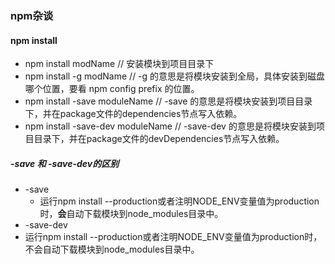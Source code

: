 ### npm杂谈

#### npm install

* npm install modName  // 安装模块到项目目录下
* npm install -g modName  // -g 的意思是将模块安装到全局，具体安装到磁盘哪个位置，要看 npm config prefix 的位置。
* npm install -save moduleName  //  -save 的意思是将模块安装到项目目录下，并在package文件的dependencies节点写入依赖。
* npm install -save-dev moduleName  //  -save-dev 的意思是将模块安装到项目目录下，并在package文件的devDependencies节点写入依赖。

#####  -save 和 -save-dev的区别

* -save
  * 运行npm install --production或者注明NODE_ENV变量值为production时，**会**自动下载模块到node_modules目录中。
*  -save-dev
  * 运行npm install --production或者注明NODE_ENV变量值为production时，不会自动下载模块到node_modules目录中。